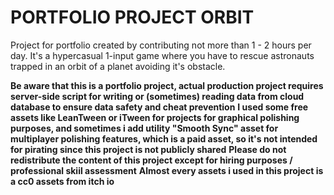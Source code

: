 # PORTFOLIO PROJECT ORBIT
 Project for portfolio created by contributing not more than 1 - 2 hours per day. It's a hypercasual 1-input game where you have to rescue astronauts trapped in an orbit of a planet avoiding it's obstacle.

 **Be aware that this is a portfolio project, actual production project requires server-side script for writing or (sometimes) reading data from cloud database to ensure data safety and cheat prevention**
 **I used some free assets like LeanTween or iTween for projects for graphical polishing purposes, and sometimes i add utility "Smooth Sync" asset for multiplayer polishing features, which is a paid asset, so it's not intended for pirating since this project is not publicly shared**
 **Please do not redistribute the content of this project except for hiring purposes / professional skiil assessment**
 **Almost every assets i used in this project is a cc0 assets from itch io**